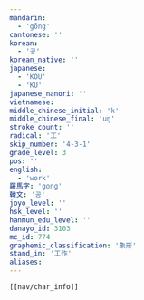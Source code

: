 ```yaml
---
mandarin:
  - 'gōng'
cantonese: ''
korean:
  - '공'
korean_native: ''
japanese:
  - 'KOU'
  - 'KU'
japanese_nanori: ''
vietnamese:
middle_chinese_initial: 'k'
middle_chinese_final: 'uŋ'
stroke_count: ''
radical: '工'
skip_number: '4-3-1'
grade_level: 3
pos: ''
english:
  - 'work'
羅馬字: 'gong'
韓文: '공'
joyo_level: ''
hsk_level: ''
hanmun_edu_level: ''
danayo_id: 3103
mc_id: 774
graphemic_classification: '象形'
stand_in: '工作'
aliases:
---
```

```meta-bind-embed
[[nav/char_info]]
```
